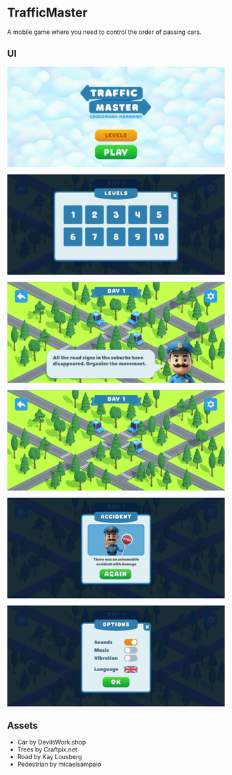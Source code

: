 # TrafficMaster
A mobile game where you need to control the order of passing cars.

## UI
<p align="center"><img src="Images/trafficmaster_home.png"/></p>
<p align="center"><img src="Images/trafficmaster_levels.png"/></p>
<p align="center"><img src="Images/trafficmaster_dialogue.png"/></p>
<p align="center"><img src="Images/trafficmaster_game.png"/></p>
<p align="center"><img src="Images/trafficmaster_accident.png"/></p>
<p align="center"><img src="Images/trafficmaster_menu.png"/></p>

## Assets
* Car by DevilsWork.shop
* Trees by Craftpix.net
* Road by Kay Lousberg
* Pedestrian by micaelsampaio
